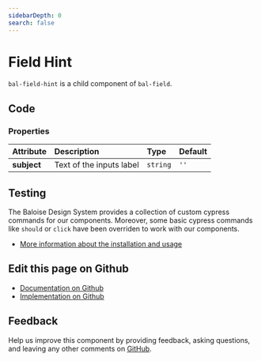 ```yaml
---
sidebarDepth: 0
search: false
---
```



# Field Hint

`bal-field-hint` is a child component of `bal-field`.




<ClientOnly><docs-component-tabs></docs-component-tabs></ClientOnly>

<!-- docs:child of bal-field -->


## Code



### Properties


| Attribute   | Description              | Type                | Default         |
| :---------- | :----------------------- | :------------------ | :-------------- |
| **subject** | Text of the inputs label | <code>string</code> | <code>''</code> |

## Testing

The Baloise Design System provides a collection of custom cypress commands for our components. Moreover, some basic cypress commands like `should` or `click` have been overriden to work with our components.

- [More information about the installation and usage](/components/tooling/testing.html)



## Edit this page on Github

* [Documentation on Github](https://github.com/baloise/design-system/blob/master/docs/src/components/components/bal-field-hint.md)
* [Implementation on Github](https://github.com/baloise/design-system/blob/master/packages/components/src/components/bal-field-hint)

## Feedback

Help us improve this component by providing feedback, asking questions, and leaving any other comments on [GitHub](https://github.com/baloise/design-system/issues/new).

